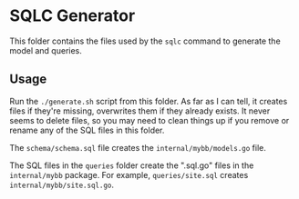 # SQLC Generator

This folder contains the files used by the `sqlc` command to generate the model and queries.

## Usage

Run the `./generate.sh` script from this folder.
As far as I can tell, it creates files if they're missing, overwrites them if they already exists.
It never seems to delete files, so you may need to clean things up if you remove or rename any of the SQL files in this folder.

The `schema/schema.sql` file creates the `internal/mybb/models.go` file.

The SQL files in the `queries` folder create the ".sql.go" files in the `internal/mybb` package.
For example, `queries/site.sql` creates `internal/mybb/site.sql.go`.

